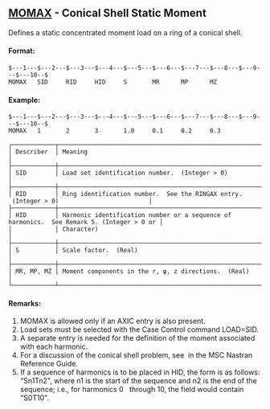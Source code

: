 ## [MOMAX](https://nexus.hexagon.com/documentationcenter/bundle/MSC_Nastran_2022.4/page/Nastran_Combined_Book/qrg/bulkno/TOC.MOMAX.xhtml) - Conical Shell Static Moment

Defines a static concentrated moment load on a ring of a conical shell.

#### Format:

```nastran
$---1---$---2---$---3---$---4---$---5---$---6---$---7---$---8---$---9---$---10--$
MOMAX   SID     RID     HID     S       MR      MP      MZ                      
```

#### Example:

```nastran
$---1---$---2---$---3---$---4---$---5---$---6---$---7---$---8---$---9---$---10--$
MOMAX   1       2       3       1.0     0.1     0.2     0.3                     
```

```text
┌────────────┬───────────────────────────────────────────────────────────────────────────────────────────┐
│ Describer  │ Meaning                                                                                   │
├────────────┼───────────────────────────────────────────────────────────────────────────────────────────┤
│ SID        │ Load set identification number.  (Integer > 0)                                            │
├────────────┼───────────────────────────────────────────────────────────────────────────────────────────┤
│ RID        │ Ring identification number.  See the RINGAX entry.  (Integer > 0)                         │
├────────────┼───────────────────────────────────────────────────────────────────────────────────────────┤
│ HID        │ Harmonic identification number or a sequence of harmonics.  See Remark 5. (Integer > 0 or │
│            │ Character)                                                                                │
├────────────┼───────────────────────────────────────────────────────────────────────────────────────────┤
│ S          │ Scale factor.  (Real)                                                                     │
├────────────┼───────────────────────────────────────────────────────────────────────────────────────────┤
│ MR, MP, MZ │ Moment components in the r, φ, z directions.  (Real)                                      │
└────────────┴───────────────────────────────────────────────────────────────────────────────────────────┘
```

#### Remarks:

1. MOMAX is allowed only if an AXIC entry is also present.
2. Load sets must be selected with the Case Control command LOAD=SID.
3. A separate entry is needed for the definition of the moment associated with each harmonic.
4. For a discussion of the conical shell problem, see   in the  MSC Nastran Reference Guide.
5. If a sequence of harmonics is to be placed in HID, the form is as follows: “Sn1Tn2", where n1 is the start of the sequence and n2 is the end of the sequence; i.e., for harmonics 0   through 10, the field would contain “S0T10".
